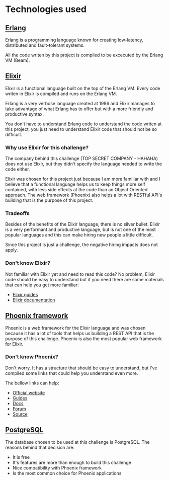 # Technologies used

## [Erlang](https://www.erlang.org/)

Erlang is a programming language known for creating low-latency, distributed and fault-tolerant systems.

All the code writen by this project is compiled to be excecuted by the Erlang VM (Beam).

## [Elixir](https://elixir-lang.org/)

Elixir is a functional language built on the top of the Erlang VM. Every code writen in Elixir is compiled and runs on the Erlang VM.

Erlang is a very verbose language created at 1986 and Elixir manages to take advantage of what Erlang has to offer but with a more friendly and productive syntax.

You don't have to understand Erlang code to understand the code writen at this project, you just need to understand Elixir code that should not be so difficult.

### Why use Elixir for this challenge?

The company behind this challenge (TOP SECRET COMPANY - HAHAHA) does not use Elixir, but they didn't specify the language needed to write the code either.

Elixir was chosen for this project just because I am more familiar with and I believe that a functional language helps us to keep things more self contained, with less side effects at the code than an Object Oriented approach. The web framework (Phoenix) also helps a lot with RESTful API's building that is the purpose of this project.

### Tradeoffs

Besides of the benefits of the Elixir language, there is no silver bullet. Elixir is a very performant and productive language, but is not one of the most popular languages and this can make hiring new people a little difficult.

Since this project is just a challenge, the negative hiring impacts does not apply.

### Don't know Elixir?

Not familiar with Elixir yet and need to read this code? No problem, Elixir code should be easy to understand but if you need there are some materials that can help you get more familiar:

  * [Elixir guides](https://elixir-lang.org/getting-started/introduction.html)
  * [Elixir documentation](https://hexdocs.pm/elixir/Kernel.html)

## [Phoenix framework](https://www.phoenixframework.org/)

Phoenix is a web framework for the Elixir language and was chosen because it has a lot of tools that helps us building a REST API that is the purpose of this challenge. Phoenix is also the most popular web framework for Elixir.

### Don't know Phoenix?

Don't worry. It has a structure that should be easy to understand, but I've compiled some links that could help you understand even more.

The bellow links can help:

  * [Official website](https://www.phoenixframework.org/)
  * [Guides](https://hexdocs.pm/phoenix/overview.html)
  * [Docs](https://hexdocs.pm/phoenix)
  * [Forum](https://elixirforum.com/c/phoenix-forum)
  * [Source](https://github.com/phoenixframework/phoenix)

## [PostgreSQL](https://www.postgresql.org/)

The database chosen to be used at this challenge is PostgreSQL. The reasons behind that decision are:

  * It is free
  * It's features are more than enough to build this challenge
  * Nice compatibility with Phoenix framework
  * Is the most common choice for Phoenix applications
